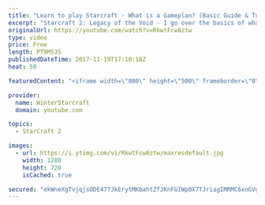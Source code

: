 ```yaml
---
title: "Learn to play Starcraft - What is a Gameplan? (Basic Guide & Tutorial)"
excerpt: "Starcraft 2: Legacy of the Void - I go over the basics of what a gameplan in starcraft 2 is and how to put one together.  Note this is not a guide on WHAT gameplan you should be using as each race!"
originalUrl: https://youtube.com/watch?v=RkwtFcw8ztw
type: video
price: Free
length: PT9M53S
publishedDateTime: 2017-11-19T17:10:18Z
heat: 50

featuredContent: "<iframe width=\"800\" height=\"500\" frameborder=\"0\" src=\"https://www.youtube.com/embed/RkwtFcw8ztw\" allow=\"accelerometer; autoplay; encrypted-media; gyroscope; picture-in-picture\" allowfullscreen></iframe>"

provider:
  name: WinterStarcraft
  domain: youtube.com

topics:
  - StarCraft 2

images:
  - url: https://i.ytimg.com/vi/RkwtFcw8ztw/maxresdefault.jpg
    width: 1280
    height: 720
    isCached: true

secured: "ekWneXgTvjqjsODE477JkErytMKbahtZfJKnFGIWp0X7TJriagIMRMC6xnGVg1fot9e9OCzkrvW62/P0pMEVnfoqxd+YkCGKDOAl1nvKDcg8K6RjIOpWJEB3uKSuB0kTLIomfu2DpRNqADHtVGTdRTZcqxB0UpSets5UPIH3XHrBqIEaYz0mam5ChlHGRX50XM8noNDwFsS7KlJP2htPxx+Wu1PbQXasT3WrDSHg/8PybRx8DEGxtM1dGSHG15GMEBXfSjsXnWcuX6ZPuIfRjy8vskGpv1NPSoeh5S/JgwBvjadUSMPi+JVvkqIimVpWPtFy/k4fLROAdMI+Z0av+DOaQJmayrGAbFn5O6fRIaGUo4NoZX9qahXc+Lz0/fvnyE2f1IYcAVD0EaqTziD7wbOxEEsg6EJMHalhaQH8hyA=;RGmI0PlGsM4BY9ynntK6iA=="
---
```


